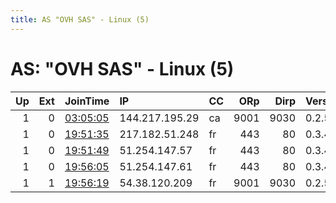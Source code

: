 ```yaml
---
title: AS "OVH SAS" - Linux (5)
---
```


# AS: "OVH SAS" - Linux (5)

|   Up |   Ext | JoinTime                                                                                            | IP             | CC   |   ORp |   Dirp | Version   | Contact               | Nickname   |   eFamMembers |
|-----:|------:|:----------------------------------------------------------------------------------------------------|:---------------|:-----|------:|-------:|:----------|:----------------------|:-----------|--------------:|
|    1 |     0 | [03:05:05](https://metrics.torproject.org/rs.html#details/936F697153F7890AAE4A72D4C794CB9AA1E425F7) | 144.217.195.29 | ca   |  9001 |   9030 | 0.2.5.16  | eatmyassatblankdotcom | netrelay   |             1 |
|    1 |     0 | [19:51:35](https://metrics.torproject.org/rs.html#details/183005F78229D94EE51CE7795A42280070A48D0D) | 217.182.51.248 | fr   |   443 |     80 | 0.3.4.9   | tor@fni.pl            | Cosworth02 |             2 |
|    1 |     0 | [19:51:49](https://metrics.torproject.org/rs.html#details/D15AFF44BE641368B958A32FB6B071AC2136B8B1) | 51.254.147.57  | fr   |   443 |     80 | 0.3.4.9   | tor@fni.pl            | Cosworth01 |             2 |
|    1 |     0 | [19:56:05](https://metrics.torproject.org/rs.html#details/6A7DF1D03EB2DC282C5CE7D870EC0CA35CA246F7) | 51.254.147.61  | fr   |   443 |     80 | 0.3.4.9   | tor@fni.pl            | Cosworth03 |             1 |
|    1 |     1 | [19:56:19](https://metrics.torproject.org/rs.html#details/E536CA1AD14AE24F32A943535A7D414467D95A58) | 54.38.120.209  | fr   |  9001 |   9030 | 0.2.5.16  | None                  | amilywong  |             1 |
